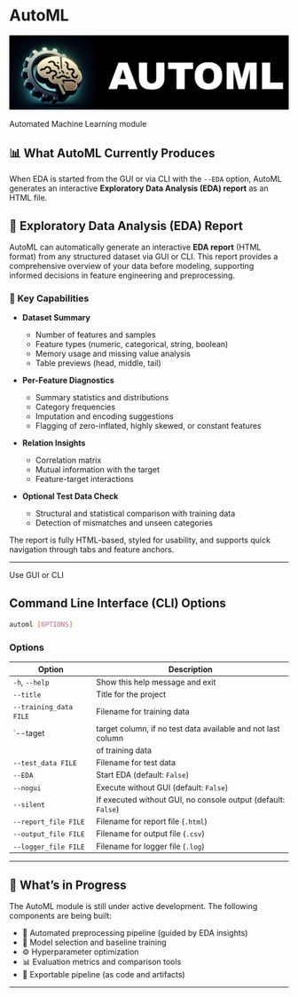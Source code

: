 # AutoML
![automl icon](data/icons/automl_icon_big.jpg?raw=true "AutoML icon")

Automated Machine Learning module


## 📊 What AutoML Currently Produces

When EDA is started from the GUI or via CLI with the `--EDA` option, AutoML generates an interactive **Exploratory Data Analysis (EDA) report** as an HTML file.

## 🧠 Exploratory Data Analysis (EDA) Report

AutoML can automatically generate an interactive **EDA report** (HTML format) from any structured dataset via GUI or CLI. This report provides a comprehensive overview of your data before modeling, supporting informed decisions in feature engineering and preprocessing.

### 🧩 Key Capabilities

- **Dataset Summary**
  - Number of features and samples
  - Feature types (numeric, categorical, string, boolean)
  - Memory usage and missing value analysis
  - Table previews (head, middle, tail)

- **Per-Feature Diagnostics**
  - Summary statistics and distributions
  - Category frequencies
  - Imputation and encoding suggestions
  - Flagging of zero-inflated, highly skewed, or constant features

- **Relation Insights**
  - Correlation matrix
  - Mutual information with the target
  - Feature-target interactions

- **Optional Test Data Check**
  - Structural and statistical comparison with training data
  - Detection of mismatches and unseen categories

The report is fully HTML-based, styled for usability, and supports quick navigation through tabs and feature anchors.


---


Use GUI or CLI

## Command Line Interface (CLI) Options

```bash
automl [OPTIONS]
````

### Options

| Option                 | Description                                                   |
| ---------------------- | ------------------------------------------------------------- |
| `-h`, `--help`         | Show this help message and exit                               |
| `--title`              | Title for the project                                         |
| `--training_data FILE` | Filename for training data                                    |
| `--taget               | target column, if no test data available and not last column  |
|                        | of training data                                              |
| `--test_data FILE`     | Filename for test data                                        |
| `--EDA`                | Start EDA (default: `False`)                                  |
| `--nogui`              | Execute without GUI (default: `False`)                        |
| `--silent`             | If executed without GUI, no console output (default: `False`) |
| `--report_file FILE`   | Filename for report file (`.html`)                            |
| `--output_file FILE`   | Filename for output file (`.csv`)                             |
| `--logger_file FILE`   | Filename for logger file (`.log`)                             |

---

## 🚧 What’s in Progress

The AutoML module is still under active development. The following components are being built:

* 🔧 Automated preprocessing pipeline (guided by EDA insights)
* 🧠 Model selection and baseline training
* ⚙️ Hyperparameter optimization
* 📊 Evaluation metrics and comparison tools
* 💾 Exportable pipeline (as code and artifacts)



---

```